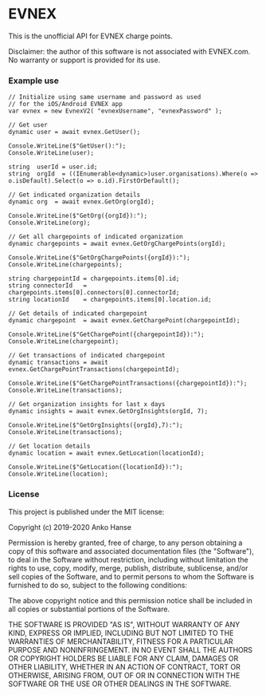 # EVNEX
This is the unofficial API for EVNEX charge points.

Disclaimer: the author of this software is not associated with EVNEX.com. 
No warranty or support is provided for its use.


### Example use
```
// Initialize using same username and password as used 
// for the iOS/Android EVNEX app
var evnex = new EvnexV2( "evnexUsername", "evnexPassword" );

// Get user
dynamic user = await evnex.GetUser();

Console.WriteLine($"GetUser():");
Console.WriteLine(user);
				
string  userId = user.id;
string  orgId  = ((IEnumerable<dynamic>)user.organisations).Where(o => o.isDefault).Select(o => o.id).FirstOrDefault();

// Get indicated organization details
dynamic org  = await evnex.GetOrg(orgId);

Console.WriteLine($"GetOrg({orgId}):");
Console.WriteLine(org);

// Get all chargepoints of indicated organization
dynamic chargepoints = await evnex.GetOrgChargePoints(orgId);

Console.WriteLine($"GetOrgChargePoints({orgId}):");
Console.WriteLine(chargepoints);

string chargepointId = chargepoints.items[0].id;
string connectorId   = chargepoints.items[0].connectors[0].connectorId;
string locationId    = chargepoints.items[0].location.id;

// Get details of indicated chargepoint
dynamic chargepoint  = await evnex.GetChargePoint(chargepointId);

Console.WriteLine($"GetChargePoint({chargepointId}):");
Console.WriteLine(chargepoint);

// Get transactions of indicated chargepoint
dynamic transactions = await evnex.GetChargePointTransactions(chargepointId);

Console.WriteLine($"GetChargePointTransactions({chargepointId}):");
Console.WriteLine(transactions);

// Get organization insights for last x days
dynamic insights = await evnex.GetOrgInsights(orgId, 7);

Console.WriteLine($"GetOrgInsights({orgId},7):");
Console.WriteLine(transactions);

// Get location details
dynamic location = await evnex.GetLocation(locationId);

Console.WriteLine($"GetLocation({locationId}):");
Console.WriteLine(location);
```


### License
This project is published under the MIT license:

Copyright (c) 2019-2020 Anko Hanse

Permission is hereby granted, free of charge, to any person obtaining a copy
of this software and associated documentation files (the "Software"), to deal
in the Software without restriction, including without limitation the rights
to use, copy, modify, merge, publish, distribute, sublicense, and/or sell
copies of the Software, and to permit persons to whom the Software is
furnished to do so, subject to the following conditions:

The above copyright notice and this permission notice shall be included in all
copies or substantial portions of the Software.

THE SOFTWARE IS PROVIDED "AS IS", WITHOUT WARRANTY OF ANY KIND, EXPRESS OR
IMPLIED, INCLUDING BUT NOT LIMITED TO THE WARRANTIES OF MERCHANTABILITY,
FITNESS FOR A PARTICULAR PURPOSE AND NONINFRINGEMENT. IN NO EVENT SHALL THE
AUTHORS OR COPYRIGHT HOLDERS BE LIABLE FOR ANY CLAIM, DAMAGES OR OTHER
LIABILITY, WHETHER IN AN ACTION OF CONTRACT, TORT OR OTHERWISE, ARISING FROM,
OUT OF OR IN CONNECTION WITH THE SOFTWARE OR THE USE OR OTHER DEALINGS IN THE
SOFTWARE.
